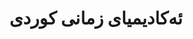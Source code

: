 ---
title: "ئەکادیمیای زمانی کوردی"
description: "دامەزراوەی فەرمی کە بەرپرسیارە لە ستاندەردکردنی زمانی کوردی و پەرەپێدانی تێرمینۆلۆژی. ئەکادیمیای زمانی کوردی لەگەڵ توێژەرەکان لە سەرانسەری جیهان هاوکاری دەکات بۆ دامەزراندنی تێرمینۆلۆژی یەکسان لە بوارە زانستی، تەکنیکی، و ئەکادیمییەکان لە کوردی."
website: "https://kurdishlanguageacademy.org"
location: "سلێمانی، هەرێمی کوردستان"
established: "1992"
type: "ئەکادیمیای زمان"
focus: ["ستاندەردکردنی زمان", "پەرەپێدانی تێرمینۆلۆژی", "هاوکاری ئەکادیمی", "پەرەپێدانی پۆلەسی"]
paperIds: ["paper-9"]
projectIds: ["terminology-standardization", "dictionary"]
memberIds: ["ahmad-kurdish", "karim-mohammad", "mohammad-ali", "zainab-hussein"]
datasetIds: ["dataset-4", "dataset-5"]
draft: false
--- 